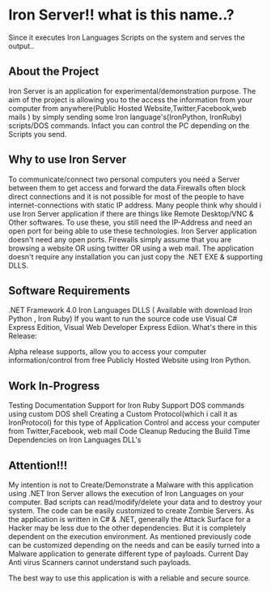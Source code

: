 Iron Server!! what is this name..?
==================================

Since it executes Iron Languages Scripts on the system and serves the output..


About the Project
-----------------

Iron Server is an application for experimental/demonstration purpose. The aim of the project is allowing you to the  access the information from your computer from anywhere(Public Hosted Website,Twitter,Facebook,web mails ) by simply sending some Iron language's(IronPython, IronRuby) scripts/DOS commands. Infact you can control the PC depending on the Scripts you send.

Why to use Iron Server
----------------------

To communicate/connect two personal computers you need a Server between them to get access and forward the data.Firewalls often block direct connections and it is not possible for most of the people to have internet-connections with static IP address. Many people think why should i use Iron Server application if there are things like Remote Desktop/VNC & Other softwares. To use these, you still need the IP-Address and need an open port for being able to use these technologies. Iron Server application doesn't need any open ports. Firewalls simply assume that you are browsing a website OR using twitter OR using a web mail. The application doesn't require any installation you can just copy the .NET EXE & supporting DLLS.

Software Requirements
---------------------

.NET Framework 4.0
Iron Languages DLLS ( Available with download Iron Python , Iron Ruby)
If you want to run the source code use Visual C# Express Edition, Visual Web Developer Express Ediion.
What's there in this Release:

Alpha release supports, allow you to access your computer information/control from free Publicly Hosted Website using Iron Python.

Work In-Progress
----------------

Testing
Documentation 
Support for Iron Ruby
Support DOS commands using custom DOS shell
Creating a Custom Protocol(which i call it as IronProtocol) for this type of Application
Control and access your computer from Twitter,Facebook, web mail
Code Cleanup
Reducing the Build Time Dependencies on Iron Languages DLL's

Attention!!!
------------

 My intention is not to Create/Demonstrate a Malware with this application using .NET
Iron Server allows the execution of Iron Languages on your computer. Bad scripts can read/modify/delete your data and to destroy your system. The code can be easily customized to create Zombie Servers. As the application is written in C# & .NET, generally the Attack Surface for a Hacker may be less due to the other dependencies. But it is completely dependent on the execution environment. As mentioned previously code can be customized depending on the needs and can be easily turned into a Malware application to generate different type of payloads. Current Day Anti virus Scanners cannot understand such payloads. 

The best way to use this application is with a reliable and secure source.